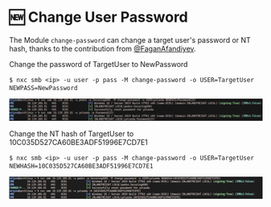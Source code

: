 # 🆕 Change User Password


The Module `change-password` can change a target user's password or NT hash, thanks to the contribution from [@FaganAfandiyev](https://x.com/kriyosthearcane).

Change the password of TargetUser to NewPassword

```
$ nxc smb <ip> -u user -p pass -M change-password -o USER=TargetUser NEWPASS=NewPassword
```
![Change Password](../.gitbook/assets/changepasswd.png)


Change the NT hash of TargetUser to 10C035D527CA60BE3ADF51996E7CD7E1

```
$ nxc smb <ip> -u user -p pass -M change-password -o USER=TargetUser NEWHASH=10C035D527CA60BE3ADF51996E7CD7E1
```
![Change Hash](../.gitbook/assets/changehash.png)
